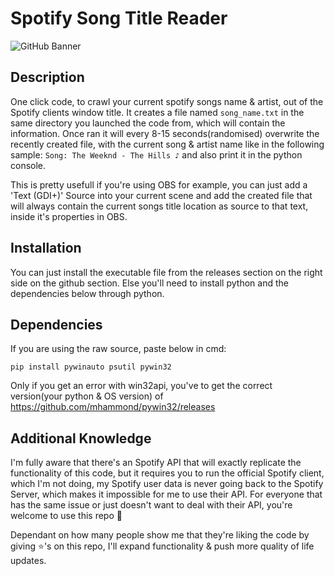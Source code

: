 # Spotify Song Title Reader
![GitHub Banner](https://repository-images.githubusercontent.com/334050272/9e9a3280-620b-11eb-883c-e4478e8cdfd8)
## Description
One click code, to crawl your current spotify songs name & artist, out of the Spotify clients window title. It creates a file named ``song_name.txt`` in the same directory you launched the code from, which will contain the information.
Once ran it will every 8-15 seconds(randomised) overwrite the recently created file, with the current song & artist name like in the following sample: ``Song: The Weeknd - The Hills ♪`` and also print it in the python console.

This is pretty usefull if you're using OBS for example, you can just add a 'Text (GDI+)' Source into your current scene and add the created file that will always contain the current songs title location as source to that text, inside it's properties in OBS.

## Installation
You can just install the executable file from the releases section on the right side on the github section.
Else you'll need to install python and the dependencies below through python.

## Dependencies
If you are using the raw source, paste below in cmd:

	pip install pywinauto psutil pywin32

Only if you get an error with win32api, you've to get the correct version(your python & OS version) of https://github.com/mhammond/pywin32/releases

## Additional Knowledge
I'm fully aware that there's an Spotify API that will exactly replicate the functionality of this code, but it requires you to run the official Spotify client, which I'm not doing, my Spotify user data is never going back to the Spotify Server, which makes it impossible for me to use their API. For everyone that has the same issue or just doesn't want to deal with their API, you're welcome to use this repo 🎉

Dependant on how many people show me that they're liking the code by giving ⭐'s on this repo, I'll expand functionality & push more quality of life updates.

